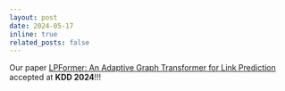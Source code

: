 ```yaml
---
layout: post
date: 2024-05-17
inline: true
related_posts: false
---
```


Our paper [LPFormer: An Adaptive Graph Transformer for Link Prediction](https://arxiv.org/abs/2310.11009) accepted at **KDD 2024**!!!

